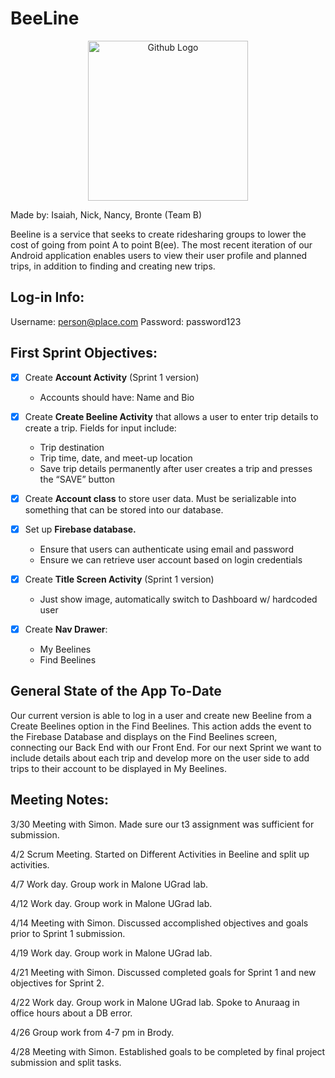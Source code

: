 # BeeLine

<p align="center">
  <img src="https://user-images.githubusercontent.com/28008631/56102168-1002d700-5ef9-11e9-8831-8c88059d85d4.png" width="256" title="Github Logo">
</p>

Made by: Isaiah, Nick, Nancy, Bronte (Team B)


Beeline is a service that seeks to create ridesharing groups to lower the cost of going from point A to point B(ee). The most recent iteration of our Android application enables users to view their user profile and planned trips, in addition to finding and creating new trips.

## Log-in Info:
Username: person@place.com
Password: password123

## First Sprint Objectives:
- [x] Create **Account Activity** (Sprint 1 version) 
  - Accounts should have: Name and Bio

- [x] Create **Create Beeline Activity** that allows a user to enter trip details to create a trip. Fields for input include:
  - Trip destination
  - Trip time, date, and meet-up location
  - Save trip details permanently after user creates a trip and presses the “SAVE” button

- [x] Create **Account class** to store user data. Must be serializable into something that can be stored into our database.

- [x] Set up **Firebase database.**
  - Ensure that users can authenticate using email and password
  - Ensure we can retrieve user account based on login credentials

- [x] Create **Title Screen Activity** (Sprint 1 version)
  - Just show image, automatically switch to Dashboard w/ hardcoded user
  
- [x] Create **Nav Drawer**:
  - My Beelines
  - Find Beelines
 
 ## General State of the App To-Date
 Our current version is able to log in a user and create new Beeline from a Create Beelines option in the Find Beelines. This action adds the event to the Firebase Database and displays on the Find Beelines screen, connecting our Back End with our Front End. For our next Sprint we want to include details about each trip and develop more on the user side to add trips to their account to be displayed in My Beelines. 
 
 ## Meeting Notes:
 3/30 Meeting with Simon. Made sure our t3 assignment was sufficient for submission.
 
 4/2 Scrum Meeting. Started on Different Activities in Beeline and split up activities.
 
 
 4/7 Work day. Group work in Malone UGrad lab.
 
 4/12 Work day. Group work in Malone UGrad lab.
 
 4/14 Meeting with Simon. Discussed accomplished objectives and goals prior to Sprint 1 submission.
 
 4/19 Work day. Group work in Malone UGrad lab.
 
 4/21 Meeting with Simon. Discussed completed goals for Sprint 1 and new objectives for Sprint 2.
 
 4/22 Work day. Group work in Malone UGrad lab. Spoke to Anuraag in office hours about a DB error.
 
 4/26 Group work from 4-7 pm in Brody.
 
 4/28 Meeting with Simon. Established goals to be completed by final project submission and split tasks.

